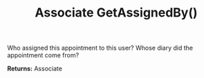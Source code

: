 ﻿---
uid: crmscript_ref_NSAppointmentEntity_GetAssignedBy
title: Associate GetAssignedBy()
intellisense: NSAppointmentEntity.GetAssignedBy
keywords: NSAppointmentEntity, GetAssignedBy
so.topic: reference
---

Who assigned this appointment to this user? Whose diary did the appointment come from?

**Returns:** Associate


